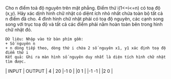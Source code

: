 Cho n điểm toả độ nguyên trên mặt phẳng. Điểm thứ i(1<=i<=n) có toạ độ (x,y). Hãy xác dịnh hình chữ nhật có diệnt ích nhỏ nhất chứa toàn bộ tất cả n điểm đã cho. 4 đỉnh hình chữ nhật phải có toạ độ nguyên, các cạnh song song với trục toạ độ và tất cả các điểm phải nằm hoàn toàn bên trong hình chữ nhật đó.

    Dữ liệu: Nhập vào từ bàn phím gồm:
    + Số nguyên n
    + n dòng tiếp theo, dòng thứ i chứa 2 số nguyên x1, y1 xác định toạ độ điểm thứ i
    Kết quả: Ghi ra màn hình số nguyên duy nhất là diện tích hình chữ nhật tìm được.

| INPUT | OUTPUT
| 4     | 20
|-1 0   |
|0 1    |
|-1 -1  |
|2 0    |